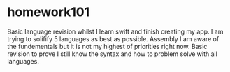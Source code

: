 # homework101

Basic language revision whilst I learn swift and finish creating my app. I am trying to solifify 5 languages as best as possible. Assembly I am aware of the fundementals but it is not my highest of priorities right now. Basic revision to prove I still know the syntax and how to problem solve with all languages.
